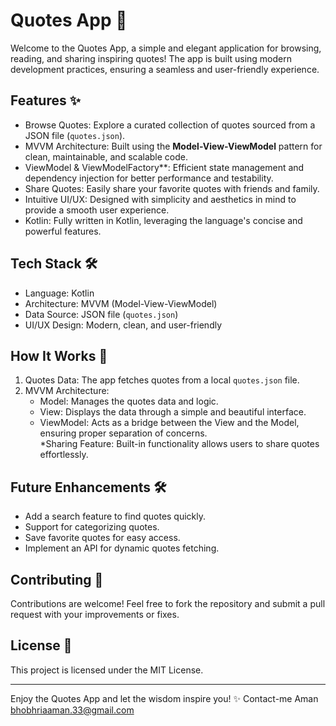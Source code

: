 # Quotes App 📜  

Welcome to the Quotes App, a simple and elegant application for browsing, reading, and sharing inspiring quotes! The app is built using modern development practices, ensuring a seamless and user-friendly experience.  

## Features ✨  
- Browse Quotes: Explore a curated collection of quotes sourced from a JSON file (`quotes.json`).  
- MVVM Architecture: Built using the **Model-View-ViewModel** pattern for clean, maintainable, and scalable code.  
- ViewModel & ViewModelFactory**: Efficient state management and dependency injection for better performance and testability.  
- Share Quotes: Easily share your favorite quotes with friends and family.  
- Intuitive UI/UX: Designed with simplicity and aesthetics in mind to provide a smooth user experience.  
- Kotlin: Fully written in Kotlin, leveraging the language's concise and powerful features.  

## Tech Stack 🛠️  
- Language: Kotlin  
- Architecture: MVVM (Model-View-ViewModel)  
- Data Source: JSON file (`quotes.json`)  
- UI/UX Design: Modern, clean, and user-friendly  



## How It Works 🧩  
1. Quotes Data: The app fetches quotes from a local `quotes.json` file.  
2. MVVM Architecture:  
   - Model: Manages the quotes data and logic.  
   - View: Displays the data through a simple and beautiful interface.  
   - ViewModel: Acts as a bridge between the View and the Model, ensuring proper separation of concerns.  
   *Sharing Feature: Built-in functionality allows users to share quotes effortlessly.  



## Future Enhancements 🛠️  
- Add a search feature to find quotes quickly.  
- Support for categorizing quotes.  
- Save favorite quotes for easy access.  
- Implement an API for dynamic quotes fetching.  

## Contributing 🤝  
Contributions are welcome! Feel free to fork the repository and submit a pull request with your improvements or fixes.  

## License 📄  
This project is licensed under the MIT License.  

---  
Enjoy the Quotes App and let the wisdom inspire you! ✨
Contact-me
Aman
bhobhriaaman.33@gmail.com
